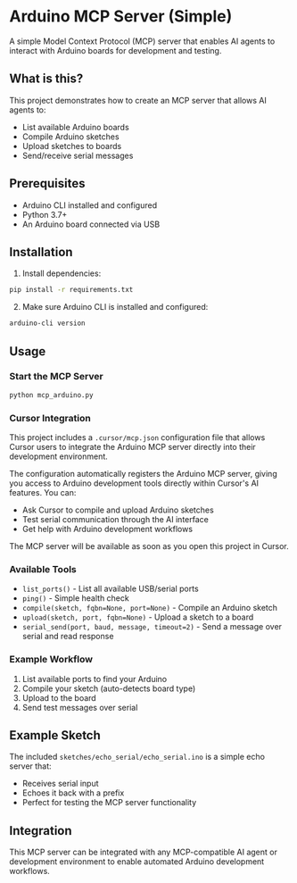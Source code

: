 # Arduino MCP Server (Simple)

A simple Model Context Protocol (MCP) server that enables AI agents to interact with Arduino boards for development and testing.

## What is this?

This project demonstrates how to create an MCP server that allows AI agents to:
- List available Arduino boards
- Compile Arduino sketches
- Upload sketches to boards
- Send/receive serial messages

## Prerequisites

- Arduino CLI installed and configured
- Python 3.7+
- An Arduino board connected via USB

## Installation

1. Install dependencies:
```bash
pip install -r requirements.txt
```

2. Make sure Arduino CLI is installed and configured:
```bash
arduino-cli version
```

## Usage

### Start the MCP Server

```bash
python mcp_arduino.py
```

### Cursor Integration

This project includes a `.cursor/mcp.json` configuration file that allows Cursor users to integrate the Arduino MCP server directly into their development environment.

The configuration automatically registers the Arduino MCP server, giving you access to Arduino development tools directly within Cursor's AI features. You can:

- Ask Cursor to compile and upload Arduino sketches
- Test serial communication through the AI interface
- Get help with Arduino development workflows

The MCP server will be available as soon as you open this project in Cursor.

### Available Tools

- `list_ports()` - List all available USB/serial ports
- `ping()` - Simple health check
- `compile(sketch, fqbn=None, port=None)` - Compile an Arduino sketch
- `upload(sketch, port, fqbn=None)` - Upload a sketch to a board
- `serial_send(port, baud, message, timeout=2)` - Send a message over serial and read response

### Example Workflow

1. List available ports to find your Arduino
2. Compile your sketch (auto-detects board type)
3. Upload to the board
4. Send test messages over serial

## Example Sketch

The included `sketches/echo_serial/echo_serial.ino` is a simple echo server that:
- Receives serial input
- Echoes it back with a prefix
- Perfect for testing the MCP server functionality

## Integration

This MCP server can be integrated with any MCP-compatible AI agent or development environment to enable automated Arduino development workflows. 